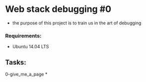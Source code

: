 # Web stack debugging #0
* the purpose of this project is to train us in the art of debugging

### Requirements:
* Ubuntu 14.04 LTS

## Tasks:
0-give_me_a_page
* 